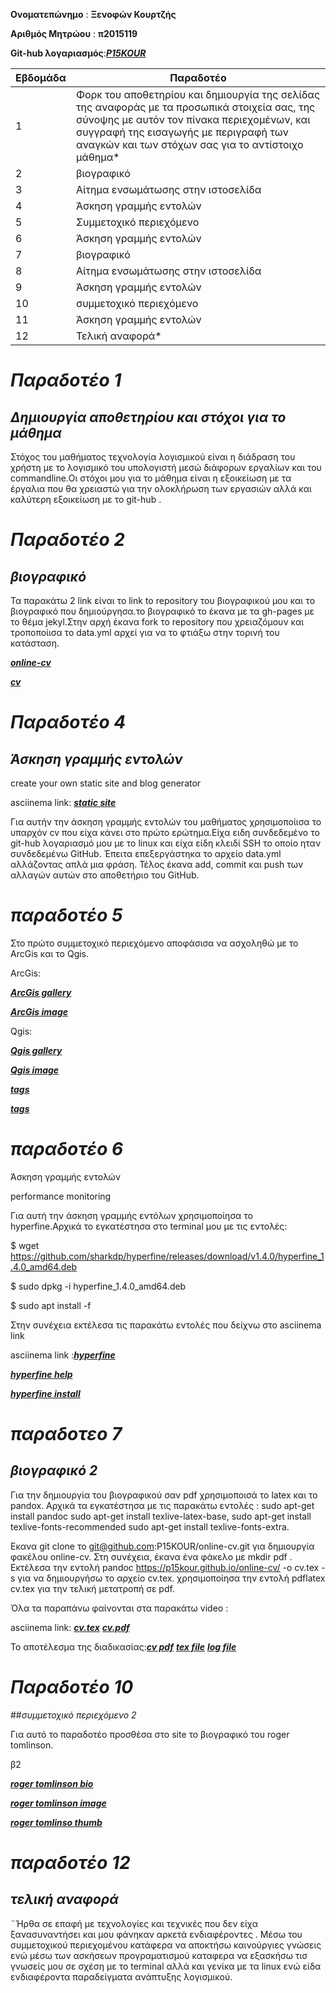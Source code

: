**Ονοματεπώνημο** : **Ξενοφών Κουρτζής**

**Αριθμός Μητρώου** : **π2015119**

**Git-hub λογαριασμός**:***[P15KOUR](https://github.com/P15KOUR)***

| Εβδομάδα | Παραδοτέο |
| --- | --- |
| 1 | Φορκ του αποθετηρίου και δημιουργία της σελίδας της αναφοράς με τα προσωπικά στοιχεία σας, της σύνοψης με αυτόν τον πίνακα περιεχομένων, και συγγραφή της εισαγωγής με περιγραφή των αναγκών και των στόχων σας για το αντίστοιχο μάθημα* |
| 2 | βιογραφικό |
| 3 | Αίτημα ενσωμάτωσης στην ιστοσελίδα |
| 4 | Άσκηση γραμμής εντολών |
| 5 | Συμμετοχικό περιεχόμενο |
| 6 | Άσκηση γραμμής εντολών |
| 7 | βιογραφικό |
| 8 | Αίτημα ενσωμάτωσης στην ιστοσελίδα |
| 9 | Άσκηση γραμμής εντολών |
| 10 | συμμετοχικό περιεχόμενο |
| 11 | Άσκηση γραμμής εντολών |
| 12 | Τελική αναφορά* |


# *Παραδοτέο 1*
## *Δημιουργία αποθετηρίου και στόχοι για το μάθημα*

Στόχος του μαθήματος τεχνολογία λογισμικού  είναι η  διάδραση του χρήστη με το λογισμικό του υπολογιστή μεσώ διάφορων εργαλίων και του commandline.Οι στόχοι μου για το 
μάθημα είναι η εξοικείωση με τα έργαλια που θα χρειαστώ για την ολοκλήρωση των εργασιών αλλά και καλύτερη  εξοικείωση με  το git-hub .

# *Παραδοτέο 2* 
## *βιογραφικό*

Τα παρακάτω 2 link είναι το link to repository του βιογραφικού μου 
και τo βιογραφικό που δημιούργησα.το βιογραφικό το έκανα με τα gh-pages με το θέμα jekyl.Στην αρχή έκανα fork το repository που χρειαζόμουν
και τροποποίισα το data.yml αρχεί για να το φτιάξω στην τορινή του κατάσταση.

***[online-cv](https://github.com/P15KOUR/online-cv)***

***[cv](https://p15kour.github.io/online-cv/)***


# *Παραδοτέο 4* 
##  *Άσκηση γραμμής εντολών*

create your own static site and blog generator 

asciinema link: ***[static site](https://asciinema.org/a/yTSQk9PUOZr17VA5VRXdSNl54)***

Για αυτήν την άσκηση γραμμής εντολών του μαθήματος χρησιμοποίισα το υπαρχόν cv που είχα κάνει στο πρώτο ερώτημα.Είχα ειδη συνδεδεμένο το git-hub λογαριασμό μου με το linux και είχα είδη κλειδί  SSH το οποίο ηταν συνδεδεμένω GitHub. Έπειτα  επεξεργάστηκα το αρχείο data.yml αλλάζοντας απλά μια φράση. Τέλος  έκανα add, commit και push των αλλαγών αυτών στο αποθετήριο του GitHub. 




# *παραδοτέο 5*
Στο πρώτο συμμετοχικό περιεχόμενο αποφάσισα να ασχοληθώ με το ArcGis και το Qgis.

ArcGis:

***[ArcGis gallery](https://github.com/P15KOUR/_gallery/blob/master/ArcGis.md)***

***[ArcGis image](https://github.com/P15KOUR/images/blob/master/ArcGIS.png)***

Qgis:

***[Qgis gallery](https://github.com/P15KOUR/_gallery/blob/master/QGIS.md)***

***[Qgis image](https://github.com/P15KOUR/images/blob/master/QGIS.png)***


***[tags](https://github.com/P15KOUR/site/blob/master/_slides/visualization.md)***

***[tags](https://github.com/P15KOUR/site/blob/master/_timeline/multimedia.md)***

# *παραδοτέο 6*
Άσκηση γραμμής εντολών 

performance monitoring

Για αυτή την άσκηση γραμμής εντόλων χρησιμοποίησα το  hyperfine.Aρχικά το εγκατέστησα στο terminal  μου  με τις εντολές:

$ wget https://github.com/sharkdp/hyperfine/releases/download/v1.4.0/hyperfine_1.4.0_amd64.deb

$ sudo dpkg -i hyperfine_1.4.0_amd64.deb

$ sudo apt install -f

Στην συνέχεια εκτέλεσα τις παρακάτω εντολές που δείχνω στο  asciinema link 

asciinema link :***[hyperfine](https://asciinema.org/a/6WKA1RTW3HNTi4FuuzwSTVgoo)***

***[hyperfine help](https://github.com/sharkdp/hyperfine)***

***[hyperfine install](https://ostechnix.com/how-to-benchmark-linux-commands-and-programs-from-commandline/)***


# *παραδοτεο 7*
## *βιογραφικό 2*
Για την δημιουργία του βιογραφικού σαν pdf χρησιμοποισά το latex και το pandox.
Αρχικά τα εγκατέστησα με τις παρακάτω εντολές :
sudo apt-get install pandoc
sudo apt-get install texlive-latex-base, 
sudo apt-get install texlive-fonts-recommended
sudo apt-get install texlive-fonts-extra. 
 
 Εκανα git clone το  git@github.com:P15KOUR/online-cv.git για δημιουργία φακέλου online-cv. Στη συνέχεια, έκανα  ένα φάκελο με mkdir pdf . 
 Εκτέλεσα την εντολή pandoc https://p15kour.github.io/online-cv/ -o cv.tex -s   για να δημιουργήσω τo αρχείο cv.tex. 
 χρησιμοποίησα την εντολή pdflatex cv.tex για την τελική μετατροπή σε pdf.
 
 Όλα τα παραπάνω φαίνονται στα παρακάτω video :
 
 asciinema link: ***[cv.tex](https://asciinema.org/a/RRS2ekUD9TwSrv7Ny0N4G0JYB)***
                 ***[cv.pdf](https://asciinema.org/a/gzLLVzn0Ou7hsjlNi1j1BjXFY)***
                 
Το αποτέλεσμα της διαδικασίας:***[cv pdf](https://github.com/P15KOUR/online-cv/blob/master/pdf/cv.pdf)***
                              ***[tex file](https://github.com/P15KOUR/online-cv/blob/master/pdf/cv.tex)***
                              ***[log file](https://github.com/P15KOUR/online-cv/blob/master/pdf/cv.log)***
                              
 # *Παραδοτέο 10*
##*συμμετοχικό περιεχόμενο 2*

Για αυτό το παραδοτέο προσθέσα στο site το βιογραφικό του roger tomlinson.


β2

***[roger tomlinson bio](https://github.com/P15KOUR/site/blob/master/_biography/Roger_F_Tomlinson.md)***

***[roger tomlinson image](https://github.com/P15KOUR/images/blob/master/Roger_Tomlinson_-_Father_of_GIS.jpg)***

***[roger tomlinso thumb](https://github.com/P15KOUR/images/blob/master/Roger_Tomlinson_thumb.jpg)***

# *παραδοτέο 12*
## *τελική αναφορά*
 ¨Ήρθα  σε επαφή με  τεχνολογίες και τεχνικές που δεν είχα ξανασυναντήσει και μου φάνηκαν αρκετά  ενδιαφέροντες .
 Μέσω του συμμετοχικού περιεχομένου κατάφερα να αποκτήσω καινούργιες γνώσεις   ενώ  μέσω των  ασκήσεων προγραματισμού 
 καταφερα να εξασκήσω τισ γνωσείς μου σε σχέση με το terminal αλλά και γενίκα με τα linux ενώ είδα ενδιαφέροντα  παραδείγματα ανάπτυξης λογισμικού.















